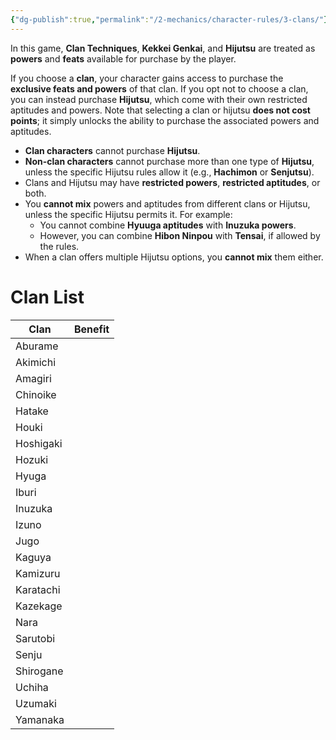 ```yaml
---
{"dg-publish":true,"permalink":"/2-mechanics/character-rules/3-clans/"}
---
```


In this game, **Clan Techniques**, **Kekkei Genkai**, and **Hijutsu** are treated as **powers** and **feats** available for purchase by the player.

If you choose a **clan**, your character gains access to purchase the **exclusive feats and powers** of that clan. If you opt not to choose a clan, you can instead purchase **Hijutsu**, which come with their own restricted aptitudes and powers. Note that selecting a clan or hijutsu **does not cost points**; it simply unlocks the ability to purchase the associated powers and aptitudes.

- **Clan characters** cannot purchase **Hijutsu**.
- **Non-clan characters** cannot purchase more than one type of **Hijutsu**, unless the specific Hijutsu rules allow it (e.g., **Hachimon** or **Senjutsu**).
- Clans and Hijutsu may have **restricted powers**, **restricted aptitudes**, or both.
- You **cannot mix** powers and aptitudes from different clans or Hijutsu, unless the specific Hijutsu permits it. For example:
    - You cannot combine **Hyuuga aptitudes** with **Inuzuka powers**.
    - However, you can combine **Hibon Ninpou** with **Tensai**, if allowed by the rules.
- When a clan offers multiple Hijutsu options, you **cannot mix** them either.

# Clan List

| **Clan**  | **Benefit** |
| --------- | ----------- |
| Aburame   |             |
| Akimichi  |             |
| Amagiri   |             |
| Chinoike  |             |
| Hatake    |             |
| Houki     |             |
| Hoshigaki |             |
| Hozuki    |             |
| Hyuga     |             |
| Iburi     |             |
| Inuzuka   |             |
| Izuno     |             |
| Jugo      |             |
| Kaguya    |             |
| Kamizuru  |             |
| Karatachi |             |
| Kazekage  |             |
| Nara      |             |
| Sarutobi  |             |
| Senju     |             |
| Shirogane |             |
| Uchiha    |             |
| Uzumaki   |             |
| Yamanaka  |             |